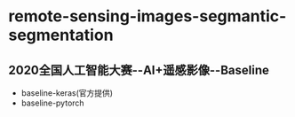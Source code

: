 remote-sensing-images-segmantic-segmentation
===
## 2020全国人工智能大赛--AI+遥感影像--Baseline
* baseline-keras(官方提供)
* baseline-pytorch
